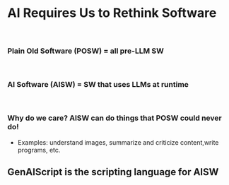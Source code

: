 # AI Requires Us to Rethink Software
&nbsp;
### **Plain Old Software (POSW)** = all pre-LLM SW 
&nbsp;
### **AI Software (AISW)** = SW that uses LLMs at runtime
&nbsp;

<v-click>

### Why do we care? **AISW can do things that POSW could never do!**
- Examples: understand images, summarize and criticize content,write programs, etc.

## **GenAIScript is the scripting language for AISW**

</v-click>